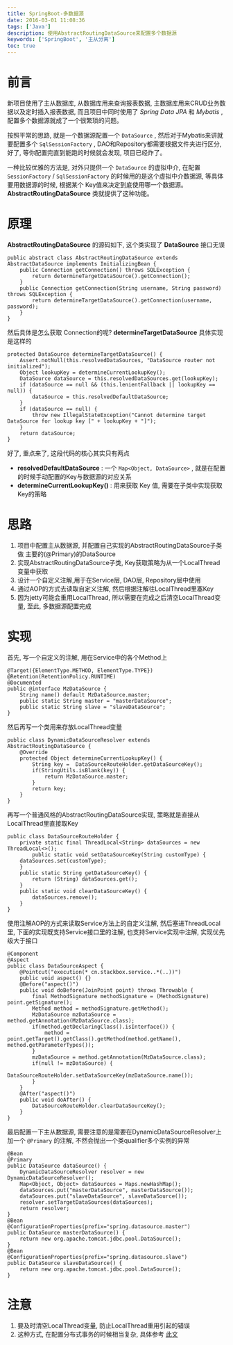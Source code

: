 ```yaml
---
title: SpringBoot-多数据源
date: 2016-03-01 11:08:36
tags: ['Java']
description: 使用AbstractRoutingDataSource来配置多个数据源
keywords: ['SpringBoot', '主从分离']
toc: true
---
```


# 前言

新项目使用了主从数据库, 从数据库用来查询报表数据, 主数据库用来CRUD业务数据以及定时插入报表数据, 而且项目中同时使用了 *Spring Data JPA* 和 *Mybatis* , 配置多个数据源就成了一个很繁琐的问题。

<!-- more -->

按照平常的思路, 就是一个数据源配置一个 `DataSource` , 然后对于Mybatis来讲就要配置多个 `SqlSessionFactory` , DAO和Repository都需要根据文件夹进行区分, 好了, 等你配置完直到能跑的时候就会发现, 项目已经炸了。

一种比较优雅的方法是, 对外只提供一个 `DataSource` 的虚拟中介, 在配置 `SessionFactory` / `SqlSessionFactory` 的时候用的是这个虚拟中介数据源, 等具体要用数据源的时候, 根据某个 Key值来决定到底使用哪一个数据源。 __AbstractRoutingDataSource__ 类就提供了这种功能。


# 原理

**AbstractRoutingDataSource** 的源码如下, 这个类实现了 **DataSource** 接口无误

```
public abstract class AbstractRoutingDataSource extends AbstractDataSource implements InitializingBean {
    public Connection getConnection() throws SQLException {  
        return determineTargetDataSource().getConnection();  
    } 
    public Connection getConnection(String username, String password) throws SQLException {  
        return determineTargetDataSource().getConnection(username, password);  
    }
}
```

然后具体是怎么获取 Connection的呢? **determineTargetDataSource** 具体实现是这样的

```
protected DataSource determineTargetDataSource() {  
    Assert.notNull(this.resolvedDataSources, "DataSource router not initialized");  
    Object lookupKey = determineCurrentLookupKey();  
    DataSource dataSource = this.resolvedDataSources.get(lookupKey);  
    if (dataSource == null && (this.lenientFallback || lookupKey == null)) {  
        dataSource = this.resolvedDefaultDataSource;  
    }  
    if (dataSource == null) {  
        throw new IllegalStateException("Cannot determine target DataSource for lookup key [" + lookupKey + "]");  
    }  
    return dataSource;  
}
```

好了, 重点来了, 这段代码的核心其实只有两点

+ **resolvedDefaultDataSource** : 一个 `Map<Object, DataSource>` , 就是在配置的时候手动配置的Key与数据源的对应关系
+ **determineCurrentLookupKey()** : 用来获取 Key 值, 需要在子类中实现获取Key的策略

# 思路

1. 项目中配置主从数据源, 并配置自己实现的AbstractRoutingDataSource子类做 主要的(@Primary)的DataSource
2. 实现AbstractRoutingDataSource子类, Key获取策略为从一个LocalThread变量中获取
3. 设计一个自定义注解,用于在Service层, DAO层, Repository层中使用
4. 通过AOP的方式去读取自定义注解, 然后根据注解往LocalThread里塞Key
5. 因为jetty可能会重用LocalThread, 所以需要在完成之后清空LocalThread变量, 至此, 多数据源配置完成

# 实现

首先, 写一个自定义的注解, 用在Service中的各个Method上

```
@Target({ElementType.METHOD, ElementType.TYPE})
@Retention(RetentionPolicy.RUNTIME)
@Documented
public @interface MzDataSource {
    String name() default MzDataSource.master;
    public static String master = "masterDataSource";
    public static String slave = "slaveDataSource";
}
```

然后再写一个类用来存放LocalThread变量

```
public class DynamicDataSourceResolver extends AbstractRoutingDataSource {
    @Override
    protected Object determineCurrentLookupKey() {
        String key =  DataSourceRouteHolder.getDataSourceKey();
        if(StringUtils.isBlank(key)) {
            return MzDataSource.master;
        }
        return key;
    }
}
```

再写一个普通风格的AbstractRoutingDataSource实现, 策略就是直接从LocalThread里直接取Key

```
public class DataSourceRouteHolder {
    private static final ThreadLocal<String> dataSources = new ThreadLocal<>();
        public static void setDataSourceKey(String customType) {
    dataSources.set(customType);
    }
    public static String getDataSourceKey() {
        return (String) dataSources.get();
    }
    public static void clearDataSourceKey() {
        dataSources.remove();
    }
}
```

使用注解AOP的方式来读取Service方法上的自定义注解, 然后塞进ThreadLocal里, 下面的实现既支持Service接口里的注解, 也支持Service实现中注解, 实现优先级大于接口

```
@Component
@Aspect
public class DataSourceAspect {
    @Pointcut("execution(* cn.stackbox.service..*(..))")
    public void aspect() {}
    @Before("aspect()")
    public void doBefore(JoinPoint point) throws Throwable {
        final MethodSignature methodSignature = (MethodSignature) point.getSignature();
        Method method = methodSignature.getMethod();
        MzDataSource mzDataSource = method.getAnnotation(MzDataSource.class);
        if(method.getDeclaringClass().isInterface()) {
            method = point.getTarget().getClass().getMethod(method.getName(), method.getParameterTypes());
        }
        mzDataSource = method.getAnnotation(MzDataSource.class);
        if(null != mzDataSource) {
            DataSourceRouteHolder.setDataSourceKey(mzDataSource.name());
        }
    }
    @After("aspect()")
    public void doAfter() {
        DataSourceRouteHolder.clearDataSourceKey();
    }
}
```

最后配置一下主从数据源, 需要注意的是需要在DynamicDataSourceResolver上加一个 `@Primary` 的注解, 不然会抛出一个类qualifier多个实例的异常

```
@Bean
@Primary
public DataSource dataSource() {
    DynamicDataSourceResolver resolver = new DynamicDataSourceResolver();
    Map<Object, Object> dataSources = Maps.newHashMap();
    dataSources.put("masterDataSource", masterDataSource());
    dataSources.put("slaveDataSource", slaveDataSource());
    resolver.setTargetDataSources(dataSources);
    return resolver;
}
@Bean
@ConfigurationProperties(prefix="spring.datasource.master")
public DataSource masterDataSource() {
    return new org.apache.tomcat.jdbc.pool.DataSource();
}
@Bean
@ConfigurationProperties(prefix="spring.datasource.slave")
public DataSource slaveDataSource() {
    return new org.apache.tomcat.jdbc.pool.DataSource();
}
```

# 注意

1. 要及时清空LocalThread变量, 防止LocalThread重用引起的错误
2. 这种方式, 在配置分布式事务的时候相当复杂, 具体参考 [此文](http://hungryant.github.io/java/2015/11/26/java-spring-boot-jta.html)

	






